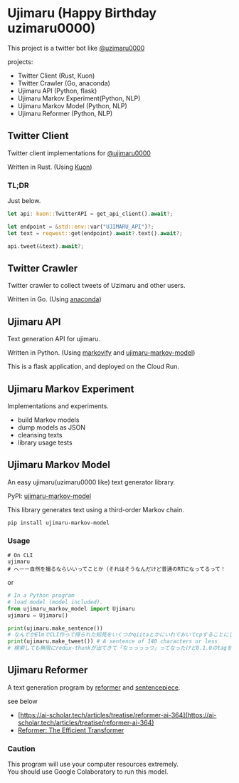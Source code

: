 # Ujimaru (Happy Birthday uzimaru0000)

This project is a twitter bot like [@uzimaru0000](https://twitter.com/uzimaru0000)

projects:
- Twitter Client (Rust, Kuon)
- Twitter Crawler (Go, anaconda)
- Ujimaru API (Python, flask)
- Ujimaru Markov Experiment(Python, NLP)
- Ujimaru Markov Model (Python, NLP)
- Ujimaru Reformer (Python, NLP)

## Twitter Client

Twitter client implementations for [@ujimaru0000](https://twitter.com/ujimaru0000)

Written in Rust. (Using [Kuon](https://github.com/hppRC/kuon))

### TL;DR

Just below.

```rust
let api: kuon::TwitterAPI = get_api_client().await?;

let endpoint = &std::env::var("UJIMARU_API")?;
let text = reqwest::get(endpoint).await?.text().await?;

api.tweet(&text).await?;
```


## Twitter Crawler

Twitter crawler to collect tweets of Uzimaru and other users.

Written in Go. (Using [anaconda](https://github.com/ChimeraCoder/anaconda))


## Ujimaru API

Text generation API for ujimaru.

Written in Python. (Using [markovify](https://github.com/jsvine/markovify) and [ujimaru-markov-model](https://pypi.org/project/ujimaru-markov-model/))

This is a flask application, and deployed on the Cloud Run.


## Ujimaru Markov Experiment

Implementations and experiments.

- build Markov models
- dump models as JSON
- cleansing texts
- library usage tests


## Ujimaru Markov Model

An easy ujimaru(uzimaru0000 like) text generator library.

PyPI: [ujimaru-markov-model](https://pypi.org/project/ujimaru-markov-model/)

This library generates text using a third-order Markov chain.

```
pip install ujimaru-markov-model
```

### Usage

```
# On CLI
ujimaru
# へーー自然を撮るならいいってことか（それはそうなんだけど普通のRTになってるって！
```

or

```python
# In a Python program
# load model (model included).
from ujimaru_markov_model import Ujimaru
ujimaru = Ujimaru()

print(ujimaru.make_sentence())
# なんでかElmでCLI作って得られた知見をいくつかqiitaとかにいれておいてcpすることにします！！
print(ujimaru.make_tweet()) # A sentence of 140 characters or less
# 検索しても無限にredux-thunkが出てきて「なっっっっつ」ってなったけど0.1.0のtagを打ったらちゃんとブランチ分けます
```

## Ujimaru Reformer

A text generation program by [reformer](https://github.com/google/trax/tree/master/trax/models/reformer) and [sentencepiece](https://github.com/google/sentencepiece).


see below
- [https://ai-scholar.tech/articles/treatise/reformer-ai-364](https://ai-scholar.tech/articles/treatise/reformer-ai-364)
- [Reformer: The Efficient Transformer](https://arxiv.org/abs/2001.04451)


### Caution

This program will use your computer resources extremely.  
You should use Google Colaboratory to run this model.


